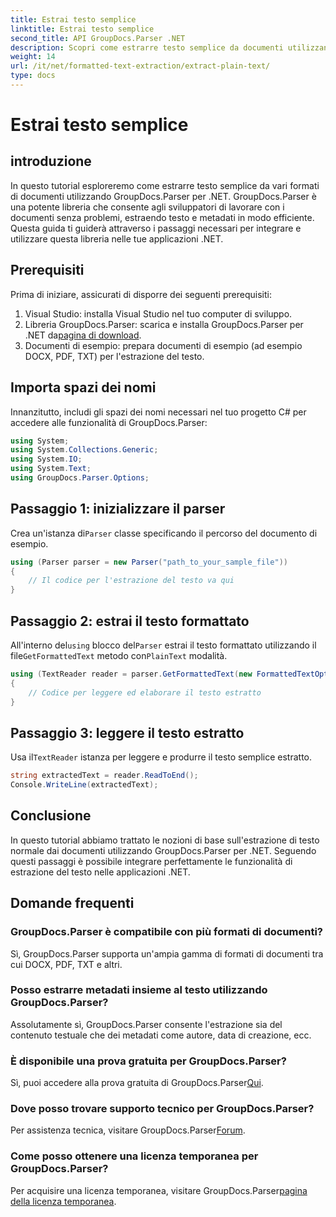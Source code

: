 ```yaml
---
title: Estrai testo semplice
linktitle: Estrai testo semplice
second_title: API GroupDocs.Parser .NET
description: Scopri come estrarre testo semplice da documenti utilizzando GroupDocs.Parser per .NET. Semplici passaggi per integrare l'estrazione del testo nelle tue applicazioni.
weight: 14
url: /it/net/formatted-text-extraction/extract-plain-text/
type: docs
---
```

# Estrai testo semplice

## introduzione
In questo tutorial esploreremo come estrarre testo semplice da vari formati di documenti utilizzando GroupDocs.Parser per .NET. GroupDocs.Parser è una potente libreria che consente agli sviluppatori di lavorare con i documenti senza problemi, estraendo testo e metadati in modo efficiente. Questa guida ti guiderà attraverso i passaggi necessari per integrare e utilizzare questa libreria nelle tue applicazioni .NET.
## Prerequisiti
Prima di iniziare, assicurati di disporre dei seguenti prerequisiti:
1. Visual Studio: installa Visual Studio nel tuo computer di sviluppo.
2.  Libreria GroupDocs.Parser: scarica e installa GroupDocs.Parser per .NET da[pagina di download](https://releases.groupdocs.com/parser/net/).
3. Documenti di esempio: prepara documenti di esempio (ad esempio DOCX, PDF, TXT) per l'estrazione del testo.

## Importa spazi dei nomi
Innanzitutto, includi gli spazi dei nomi necessari nel tuo progetto C# per accedere alle funzionalità di GroupDocs.Parser:
```csharp
using System;
using System.Collections.Generic;
using System.IO;
using System.Text;
using GroupDocs.Parser.Options;
```
## Passaggio 1: inizializzare il parser
 Crea un'istanza di`Parser` classe specificando il percorso del documento di esempio.
```csharp
using (Parser parser = new Parser("path_to_your_sample_file"))
{
    // Il codice per l'estrazione del testo va qui
}
```
## Passaggio 2: estrai il testo formattato
 All'interno del`using` blocco del`Parser` estrai il testo formattato utilizzando il file`GetFormattedText` metodo con`PlainText` modalità.
```csharp
using (TextReader reader = parser.GetFormattedText(new FormattedTextOptions(FormattedTextMode.PlainText)))
{
    // Codice per leggere ed elaborare il testo estratto
}
```
## Passaggio 3: leggere il testo estratto
 Usa il`TextReader` istanza per leggere e produrre il testo semplice estratto.
```csharp
string extractedText = reader.ReadToEnd();
Console.WriteLine(extractedText);
```

## Conclusione
In questo tutorial abbiamo trattato le nozioni di base sull'estrazione di testo normale dai documenti utilizzando GroupDocs.Parser per .NET. Seguendo questi passaggi è possibile integrare perfettamente le funzionalità di estrazione del testo nelle applicazioni .NET.

## Domande frequenti
### GroupDocs.Parser è compatibile con più formati di documenti?
Sì, GroupDocs.Parser supporta un'ampia gamma di formati di documenti tra cui DOCX, PDF, TXT e altri.
### Posso estrarre metadati insieme al testo utilizzando GroupDocs.Parser?
Assolutamente sì, GroupDocs.Parser consente l'estrazione sia del contenuto testuale che dei metadati come autore, data di creazione, ecc.
### È disponibile una prova gratuita per GroupDocs.Parser?
 Sì, puoi accedere alla prova gratuita di GroupDocs.Parser[Qui](https://releases.groupdocs.com/).
### Dove posso trovare supporto tecnico per GroupDocs.Parser?
 Per assistenza tecnica, visitare GroupDocs.Parser[Forum](https://forum.groupdocs.com/c/parser/17).
### Come posso ottenere una licenza temporanea per GroupDocs.Parser?
 Per acquisire una licenza temporanea, visitare GroupDocs.Parser[pagina della licenza temporanea](https://purchase.groupdocs.com/temporary-license/).